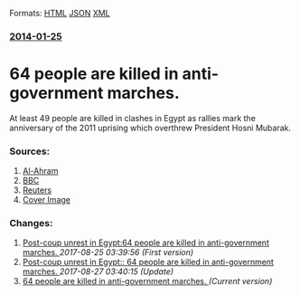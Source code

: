 
Formats: [HTML](/news/2014/01/25/64-people-are-killed-in-anti-government-marches.html)  [JSON](/news/2014/01/25/64-people-are-killed-in-anti-government-marches.json)  [XML](/news/2014/01/25/64-people-are-killed-in-anti-government-marches.xml)  

### [2014-01-25](/news/2014/01/25/index.md)

##### 
# 64 people are killed in anti-government marches. 

At least 49 people are killed in clashes in Egypt as rallies mark the anniversary of the 2011 uprising which overthrew President Hosni Mubarak.


### Sources:

1. [Al-Ahram](http://english.ahram.org.eg/NewsContent/1/64/92710/Egypt/Politics-/Death-toll-from-uprising-anniversary-climbs-to-,-m.aspx)
2. [BBC](http://www.bbc.co.uk/news/world-middle-east-25888916)
3. [Reuters](https://www.reuters.com/article/2014/01/25/us-egypt-protests-idUSBREA0O08Q20140125)
3. [Cover Image](http://ichef.bbci.co.uk/news/1024/media/images/72523000/jpg/_72523613_72523612.jpg)

### Changes:

1. [Post-coup unrest in Egypt:64 people are killed in anti-government marches. ](/news/2014/01/25/post-coup-unrest-in-egypt-p64-people-are-killed-in-anti-government-marches.md) _2017-08-25 03:39:56 (First version)_
2. [Post-coup unrest in Egypt:: 64 people are killed in anti-government marches. ](/news/2014/01/25/post-coup-unrest-in-egypt-64-people-are-killed-in-anti-government-marches.md) _2017-08-27 03:40:15 (Update)_
2. [64 people are killed in anti-government marches. ](/news/2014/01/25/64-people-are-killed-in-anti-government-marches.md) _(Current version)_
